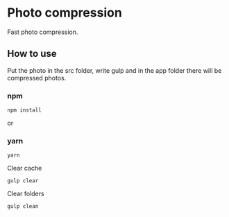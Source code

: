 # Photo compression
Fast photo compression.

## How to use
Put the photo in the src folder, write gulp and in the app folder there will be compressed photos.
### npm
```shell
npm install
```
or
### yarn
```shell
yarn
```

Clear cache
```shell
gulp clear
```
Clear folders
```shell
gulp clean
```